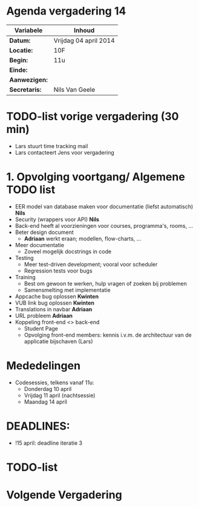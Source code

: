 # Agenda vergadering 14

Variabele				  |Inhoud
---			    		  |---
**Datum:**        |Vrijdag 04 april 2014
**Locatie:**      |10F
**Begin:**        |11u
**Einde:**        |
**Aanwezigen:**   |
**Secretaris:**   |Nils Van Geele


# TODO-list vorige vergadering (30 min)

- Lars stuurt time tracking mail
- Lars contacteert Jens voor vergadering

# 1. Opvolging voortgang/ Algemene TODO list

- EER model van database maken voor documentatie (liefst automatisch) **Nils**
- Security (wrappers voor API) **Nils**
- Back-end heeft al voorzieningen voor courses, programma's, rooms, ...
- Beter design document
  - **Adriaan** werkt eraan; modellen, flow-charts, ...
- Meer documentatie
  - Zoveel mogelijk docstrings in code
- Testing
  - Meer test-driven development; vooral voor scheduler
  - Regression tests voor bugs
- Training
  - Best om gewoon te werken, hulp vragen of zoeken bij problemen
  - Samensmelting met implementatie
- Appcache bug oplossen **Kwinten**
- VUB link bug oplossen **Kwinten**
- Translations in navbar **Adriaan**
- URL probleem **Adriaan**
- Koppeling front-end <> back-end
  - Student Page
  - Opvolging front-end members: kennis i.v.m. de architectuur van de applicatie bijschaven (Lars)



# Mededelingen
- Codesessies, telkens vanaf 11u:
  - Donderdag 10 april
  - Vrijdag 11 april (nachtsessie)
  - Maandag 14 april



# DEADLINES:
- !15 april: deadline iteratie 3

# TODO-list


# Volgende Vergadering


